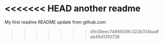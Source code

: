 <<<<<<< HEAD
another readme
=======
My first readme
README update from github.com
>>>>>>> 4fe38eec7486938fc322b314badfab46d13f0738
